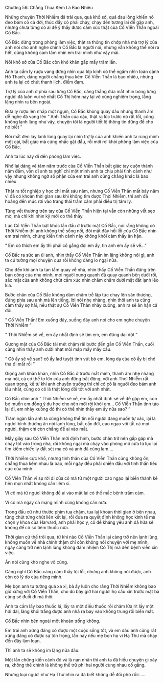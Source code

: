 




Chương 56: Chẳng Thua Kém Là Bao Nhiêu


Những chuyện Thời Nhiễm đã trải qua, quá khổ sở, quá đau lòng khiến nó đeo bám cô cả đời, thúc đẩy cô phải chạy, chạy đến tương lai để gặp anh, nhưng chưa từng có ai để ý thấy được cảm xúc thật của Cố Viễn Thần ngoài Cố Bắc.

Cố Bắc đứng trong phòng làm việc, thật ra thông tin chớp nhá mà trợ lý của anh nói cho anh nghe chính Cố Bắc là người nói, nhưng vẫn không thể nói ra hết, cũng không cam tâm nhìn em trai mình như vậy mãi.

Nổi khổ sở của Cố Bắc còn khó khăn gấp mấy trăm lần.

Anh ta cầm ly rượu vang đừng nhìn qua lớp kính có thể ngắm nhìn toàn cảnh Hồ Thanh, dáng người chẳng thua kém Cố Viễn Thần là bao nhiêu, nhưng anh ta lại có chút thanh lịch, điềm đạm.

Trợ lý của anh ở phía sau lưng Cố Bắc, căng thẳng đưa mắt nhìn bóng lưng người đã luôn vui vẻ nhất Cố Thị hôm nay lại vô cùng nghiêm trọng, lẳng lặng nhìn ra bên ngoài.

Đưa ly rượu lên nhấp một ngụm, Cố Bắc không quay đầu nhưng thanh âm dễ nghe đã vang lên “ Anh Thần của cậu, thật ra lúc trước nó rất tốt, cũng không lạnh lùng như vậy, chuyện tôi là người tiết lộ thông tin đừng để cho nó biết ”

Đôi mắt đen láy lạnh lùng quay lại nhìn trợ lý của anh khiến anh ta rùng mình một cái, bất giác mà cứng nhắc gật đầu, rồi mới rời khỏi phòng làm việc của Cố Bắc.

Anh ta lúc này đi đến phòng làm việc.



Nhớ lại dáng vẻ tám năm trước của Cố Viễn Thần bất giác tay cuộn thành nắm đấm, vốn dĩ anh ta nghĩ chỉ một mình anh ta chịu phải tình cảnh như vậy nhưng không ngờ số phận của em trai anh cũng chẳng khác là bao nhiêu.

Thật ra tốt nghiệp y học chỉ mất sáu năm, nhưng Cố Viễn Thần mất bảy năm vì đã có khoản thời gian sau khi không tìm được Thời Nhiễm, thì anh đã hoảng đến mức rơi vào trạng thái trầm cảm phải điều trị tâm lý.

Từng vết thương trên tay của Cố Viễn Thần hiện tại vẫn còn những vết sẹo mờ, mà chỉ khi nhìn kỹ mới có thể thấy.

Lúc Cố Viễn Thần bật khóc lần đầu ở trước mặt Cố Bắc, nói rằng không có Thời Nhiễm thì anh không thể sống nổi, đôi mắt đầy hối lỗi của Cố Bắc nhìn em trai mình, chứng kiến tình cảnh này không khỏi cảm thấy ân hận.

“ Em có thích em ấy thì phải cố gắng đợi em ấy, tin anh em ấy sẽ về...”

Cố Bắc ra sức an ủi anh, nhìn thấy Cố Viễn Thần im lặng không nói gì, anh ta cứ tưởng mọi chuyện qua rồi không đáng lo ngại nữa.

Cho đến khi anh ta tan tầm quay về nhà, nhìn thấy Cố Viễn Thần đứng trên ban công của nhà mình, mọi người xung quanh đã quay quanh bên dưới rồi, sắc mặt của anh không chút cảm xúc nhìn chằm chằm dưới mặt đất lạnh lẽo kia.

Bước chân của Cố Bắc không dám chậm trễ lập tức chạy lên sân thượng, đứng phía sau anh mà lên tiếng, lời nói nhẹ nhàng, nhìn thôi anh ta cũng cảm thấy sợ hãi, nếu thật sự Cố Viễn Thần nhảy xuống, anh ra sẽ ân hận cả đời.

“ Cố Viễn Thần! Em xuống đây, xuống đây anh nói cho em nghe chuyện Thời Nhiễm ”

“ Thời Nhiễm sẽ về, em ấy nhất định sẽ tìm em, em đừng dại dột ”

Gương mặt của Cố Bắc tái mét chậm rãi bước đến gần Cố Viễn Thần, cuối cùng nhìn thấy anh cười nhạt môi mấp mấy mấy câu.

“ Cô ấy sẽ về sao? cô ấy lad tuyệt tình vứt bỏ em, lòng dạ của cô ấy bị chó tha đi mất rồi ”



Giọng anh khàn khàn, nhìn Cố Bắc ở trước mắt mình, thanh âm nhẹ nhàng mà nói, cả cơ thể to lớn của anh đứng bất động, với anh Thời Nhiễm rất quan trọng, kể từ khi anh chuyển trường thì chỉ có cô là người đeo bám anh lâu nhất, cũng có cô là thật lòng đối tốt với anh nhất.

Cố Bắc nhìn anh “ Thời Nhiễm sẽ về, em ấy nhất định sẽ về để gặp em, con bé muốn em đồng ý du học cho nên mới rời khỏi em... Cố Viễn Thần tỉnh táo lại đi, em nhảy xuống đó thì có thể nhìn thấy em ấy nữa sao? ”

Trăm ngàn lần anh ta cũng không thể tin nổi người đang muốn tự xác, lại là người bình thường ăn nói lạnh lùng, bất cần đời, cao ngạo với tất cả mọi người, thậm chí còn chẳng để ai vào mắt.

Mấy giây sau Cố Viễn Thần mới định hình, bước chân trở nên gấp gáp mà chạy tót vào trong nhà, rồi không ngại mà chạy vào phòng mở cửa tủ lục lọi tìm kiếm chiếc ly đất sét mà cô và anh đã cùng làm....

Thời Nhiễm cực khổ, nhưng tinh thần của Cố Viễn Thần cũng không ổn, chẳng thua kém nhau là bao, mỗi ngày đều phải chiến đấu với tinh thần tiêu cực của mình.

Cố Viễn Thần vì sự rời đi của cô mà từ một người cao ngạo lại biến thành kẻ hèn mọn nhất không cần liêm sỉ.

Vì cô mà từ người không để ai vào mắt lại có thể mắc bệnh trầm cảm.

Vì cô mà ngay cả mạng mình cũng không cần nữa.

Trong đầu cứ như thước phim tua chậm, tua lại khoản thời gian ở bên nhau, từng chút từng chút liên kết lại, rồi đưa ra quyết định không học kinh tế mà chọn y khoa của Harvard, anh phải học y, cô đề kháng yếu anh đã hứa sẽ không để cô sợ tiêm thuốc nữa.

Thời gian cứ thế trôi qua, từ khi nào Cố Viễn Thần lại càng trở nên lạnh lùng, không muốn về nhà chính thậm chí còn không nói chuyện với mẹ mình, ngày càng trở nên lạnh lùng không đảm nhiệm Cố Thị mà đến bệnh viễn xin việc.

Ăn nói cũng khó nghe vô cùng.

Càng nghĩ Cố Bắc càng cảm thấy tội lỗi, nhưng anh không nói được, anh còn có lý do của riêng mình.

Mẹ bọn anh tư tưởng quá xa xỉ, bà ấy luôn cho rằng Thời Nhiễm không bao giờ xứng với Cố Viễn Thần, cho dù bây giờ hai người họ cầu xin trước mặt bà cũng sẽ đuổi đi mà thôi.

Anh ta cầm lấy bao thuốc lá, lấy ra một điếu thuốc rồi châm lửa rít lấy một hơi dài, làng khói trắng được anh nhả ra bay vào không trung rồi biến mất.

Cố Bắc nhìn bên ngoài một khoản trống không.

Em trai anh xứng đáng có được một cuộc sống tốt, và em dâu anh cũng rất xứng đáng có được sự tôn trọng, lần này nếu mẹ bọn họ vì Hạ Thư mà chạy đến đây làm loạn.

Thì anh ta sẽ không im lặng nữa đâu.

Một lần chứng kiến cảnh đó và là nạn nhân thì anh ta đã hiểu chuyện gì xảy ra, không thể chính là không thể trừ phi hai người cùng nhau cố gắng.

Nhưng loại người như Hạ Thư nhìn ra đã biết không dễ đối phó rồiii.....




